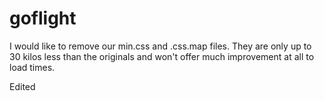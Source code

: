 
# goflight

I would like to remove our min.css and .css.map files. They are only up to 30 kilos less than the originals and won't offer much improvement at all to load times.

Edited
